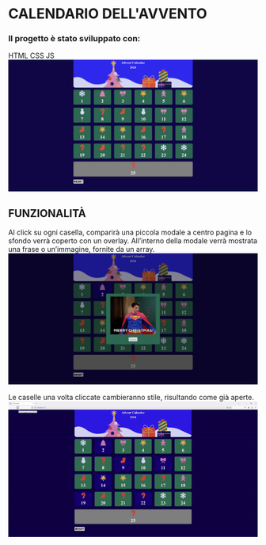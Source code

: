 # CALENDARIO DELL'AVVENTO
### Il progetto è stato sviluppato con:
HTML CSS JS
![alt text](<./presentation/screenshot1.png>)

## FUNZIONALITÀ 
Al click su ogni casella, comparirà una piccola modale a centro pagina e lo sfondo verrà coperto con un overlay.
All’interno della modale verrà mostrata una frase o un’immagine, fornite da un array.
![alt text](<./presentation/screenshot2.png>)

Le caselle una volta cliccate cambieranno stile, risultando come già aperte.
![alt text](<./presentation/gif3.gif>)
